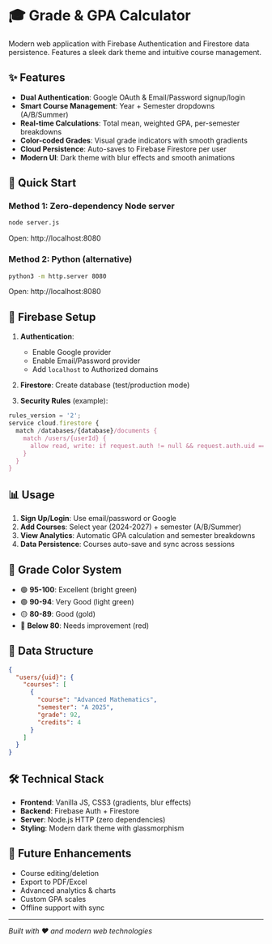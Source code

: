 # 🎓 Grade & GPA Calculator

Modern web application with Firebase Authentication and Firestore data persistence. Features a sleek dark theme and intuitive course management.

## ✨ Features
- **Dual Authentication**: Google OAuth & Email/Password signup/login
- **Smart Course Management**: Year + Semester dropdowns (A/B/Summer)
- **Real-time Calculations**: Total mean, weighted GPA, per-semester breakdowns
- **Color-coded Grades**: Visual grade indicators with smooth gradients
- **Cloud Persistence**: Auto-saves to Firebase Firestore per user
- **Modern UI**: Dark theme with blur effects and smooth animations

## 🚀 Quick Start

### Method 1: Zero-dependency Node server
```bash
node server.js
```
Open: http://localhost:8080

### Method 2: Python (alternative)
```bash
python3 -m http.server 8080
```
Open: http://localhost:8080

## 🔧 Firebase Setup

1. **Authentication**:
   - Enable Google provider
   - Enable Email/Password provider
   - Add `localhost` to Authorized domains

2. **Firestore**: Create database (test/production mode)

3. **Security Rules** (example):
```javascript
rules_version = '2';
service cloud.firestore {
  match /databases/{database}/documents {
    match /users/{userId} {
      allow read, write: if request.auth != null && request.auth.uid == userId;
    }
  }
}
```

## 📊 Usage

1. **Sign Up/Login**: Use email/password or Google
2. **Add Courses**: Select year (2024-2027) + semester (A/B/Summer)
3. **View Analytics**: Automatic GPA calculation and semester breakdowns
4. **Data Persistence**: Courses auto-save and sync across sessions

## 🎨 Grade Color System
- 🟢 **95-100**: Excellent (bright green)
- 🟢 **90-94**: Very Good (light green) 
- 🟡 **80-89**: Good (gold)
- 🔴 **Below 80**: Needs improvement (red)

## 📁 Data Structure
```json
{
  "users/{uid}": {
    "courses": [
      {
        "course": "Advanced Mathematics",
        "semester": "A 2025",
        "grade": 92,
        "credits": 4
      }
    ]
  }
}
```

## 🛠 Technical Stack
- **Frontend**: Vanilla JS, CSS3 (gradients, blur effects)
- **Backend**: Firebase Auth + Firestore
- **Server**: Node.js HTTP (zero dependencies)
- **Styling**: Modern dark theme with glassmorphism

## 🔮 Future Enhancements
- Course editing/deletion
- Export to PDF/Excel
- Advanced analytics & charts
- Custom GPA scales
- Offline support with sync

---
*Built with ❤️ and modern web technologies*

